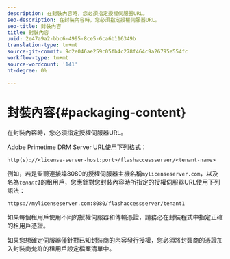 ```yaml
---
description: 在封裝內容時，您必須指定授權伺服器URL。
seo-description: 在封裝內容時，您必須指定授權伺服器URL。
seo-title: 封裝內容
title: 封裝內容
uuid: 2e47a9a2-bbc6-4995-8ce5-6ca6b116349b
translation-type: tm+mt
source-git-commit: 9d2e046ae259c05fb4c278f464c9a26795e554fc
workflow-type: tm+mt
source-wordcount: '141'
ht-degree: 0%

---
```



# 封裝內容{#packaging-content}

在封裝內容時，您必須指定授權伺服器URL。

Adobe Primetime DRM Server URL使用下列格式：

```
http(s)://<license-server-host:port>/flashaccessserver/<tenant-name>
```

例如，若是監聽連接埠8080的授權伺服器主機名稱`mylicenseserver.com`，以及名為&#x200B;*`tenant1`*&#x200B;的租用戶，您應針對您封裝內容時所指定的授權伺服器URL使用下列語法：

```
https://mylicenseserver.com:8080/flashaccessserver/tenant1
```

如果每個租用戶使用不同的授權伺服器和傳輸憑證，請務必在封裝程式中指定正確的租用戶憑證。

如果您想確定伺服器僅針對已知封裝商的內容發行授權，您必須將封裝商的憑證加入封裝商允許的租用戶設定檔案清單中。
